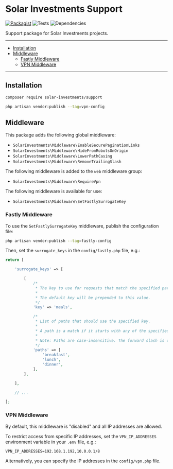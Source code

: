 # Solar Investments Support

[![Packagist](https://img.shields.io/packagist/v/solar-investments/support)](https://packagist.org/packages/solar-investments/support)
![Tests](https://img.shields.io/github/actions/workflow/status/Solar-Investments/support/test.yml)
![Dependencies](https://img.shields.io/librariesio/github/Solar-Investments/support)

Support package for Solar Investments projects.

---
- [Installation](#installation)
- [Middleware](#middleware)
    - [Fastly Middleware](#fastly-middleware)
    - [VPN Middleware](#vpn-middleware)
---

## Installation

```bash
composer require solar-investments/support
```

```bash
php artisan vendor:publish --tag=vpn-config
```

## Middleware

This package adds the following global middleware:

- `SolarInvestments\Middleware\EnableSecurePaginationLinks`
- `SolarInvestments\Middleware\HideFromRobotsOnOrigin`
- `SolarInvestments\Middleware\LowerPathCasing`
- `SolarInvestments\Middleware\RemoveTrailingSlash`

The following middleware is added to the `web` middleware group:

- `SolarInvestments\Middleware\RequireVpn`

The following middleware is available for use:

- `SolarInvestments\Middleware\SetFastlySurrogateKey`

### Fastly Middleware

To use the `SetFastlySurrogateKey` middleware, publish the configuration file:

```bash
php artisan vendor:publish --tag=fastly-config
```

Then, set the `surrogate_keys` in the `config/fastly.php` file, e.g.:

```php
return [

    'surrogate_keys' => [

        [
            /*
             * The key to use for requests that match the specified paths.
             *
             * The default key will be prepended to this value.
             */
            'key' => 'meals',

            /*
             * List of paths that should use the specified key.
             *
             * A path is a match if it starts with any of the specified paths.
             * 
             * Note: Paths are case-insensitive. The forward slash is optional.
             */
            'paths' => [
                'breakfast',
                'lunch',
                'dinner',
            ],
        ],

    ],

    // ...

];
```

### VPN Middleware

By default, this middleware is "disabled" and all IP addresses are allowed.

To restrict access from specific IP addresses, set the `VPN_IP_ADDRESSES` environment variable in your `.env` file, e.g.:

```dotenv
VPN_IP_ADDRESSES=192.168.1.192,10.0.0.1/8
```

Alternatively, you can specify the IP addresses in the `config/vpn.php` file.
